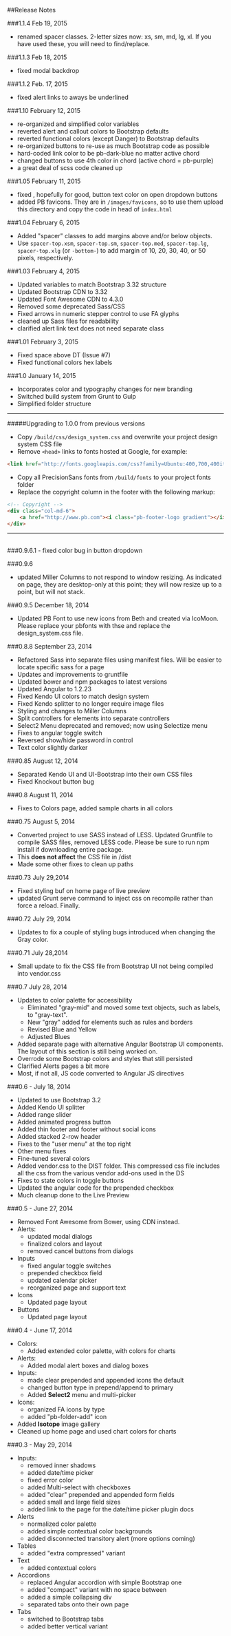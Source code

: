 ##Release Notes

###1.1.4 Feb 19, 2015
- renamed spacer classes.  2-letter sizes now: xs, sm, md, lg, xl. If you have used these, you will need to find/replace.

###1.1.3 Feb 18, 2015
- fixed modal backdrop

###1.1.2 Feb. 17, 2015
- fixed alert links to aways be underlined

###1.10 February 12, 2015
- re-organized and simplified color variables
- reverted alert and callout colors to Bootstrap defaults
- reverted functional colors (except Danger) to Bootstrap defaults
- re-organized buttons to re-use as much Bootstrap code as possible
- hard-coded link color to be pb-dark-blue no matter active chord
- changed buttons to use 4th color in chord (active chord = pb-purple)
- a great deal of scss code cleaned up

###1.05 February 11, 2015
- fixed , hopefully for good, button text color on open dropdown buttons
- added PB favicons.  They are in `/images/favicons`, so to use them upload this directory and copy the code in head of `index.html`

###1.04 February 6, 2015
- Added "spacer" classes to add margins above and/or below objects.
- Use `spacer-top.xsm`, `spacer-top.sm`, `spacer-top.med`, `spacer-top.lg`, `spacer-top.xlg` (or `-bottom-`) to add margin of 10, 20, 30, 40, or 50 pixels, respectively.


###1.03 February 4, 2015
- Updated variables to match Bootstrap 3.32 structure
- Updated Bootstrap CDN to 3.32
- Updated Font Awesome CDN to 4.3.0
- Removed some deprecated Sass/CSS
- Fixed arrows in numeric stepper control to use FA glyphs
- cleaned up Sass files for readability
- clarified alert link text does not need separate class

###1.01 February 3, 2015
- Fixed space above DT (Issue #7)
- Fixed functional colors hex labels

###1.0 January 14, 2015
- Incorporates color and typography changes for new branding
- Switched build system from Grunt to Gulp
- Simplified folder structure

----------------
#####Upgrading to 1.0.0 from previous versions

- Copy `/build/css/design_system.css` and overwrite your project design system CSS file
- Remove `<head>` links to fonts hosted at Google, for example:
```html
<link href="http://fonts.googleapis.com/css?family=Ubuntu:400,700,400italic,700italic" rel="stylesheet" type="text/css">
```
- Copy all PrecisionSans fonts from `/build/fonts` to your project fonts folder
- Replace the copyright column in the footer with the following markup:

```html
<!-- Copyright -->
<div class="col-md-6">
	<a href="http://www.pb.com"><i class="pb-footer-logo gradient"></i></a>&copy; 2015 Pitney Bowes Inc. All rights reserved.
</div>
```

----------------

<br/>
###0.9.6.1
- fixed color bug in button dropdown

###0.9.6
- updated Miller Columns to not respond to window resizing.  As indicated on page, they are desktop-only at this point; they will now resize up to a point, but will not stack.

###0.9.5 December 18, 2014
- Updated PB Font to use new icons from Beth and created via IcoMoon. Please replace your pbfonts with thse and replace the design_system.css file.



###0.8.8  September 23, 2014
- Refactored Sass into separate files using manifest files.  Will be easier to locate specific sass for a page
- Updates and improvements to gruntfile
- Updated bower and npm packages to latest versions
- Updated Angular to 1.2.23
- Fixed Kendo UI colors to match design system
- Fixed Kendo splitter to no longer require image files
- Styling and changes to Miller Columns
- Split controllers for elements into separate controllers
- Select2 Menu deprecated and removed; now using Selectize menu
- Fixes to angular toggle switch
- Reversed show/hide password in control
- Text color slightly darker

###0.85 August 12, 2014
- Separated Kendo UI and UI-Bootstrap into their own CSS files
- Fixed Knockout button bug

###0.8 August 11, 2014
- Fixes to Colors page, added sample charts in all colors

###0.75 August 5, 2014
- Converted project to use SASS instead of LESS.  Updated Gruntfile to compile SASS files, removed LESS code.  Please be sure to run npm install if downloading entire package.
- This **does not affect** the CSS file in /dist
- Made some other fixes to clean up paths

###0.73 July 29,2014
- Fixed styling buf on home page of live preview
- updated Grunt serve command to inject css on recompile rather than force a reload.  Finally.

###0.72 July 29, 2014

- Updates to fix a couple of styling bugs introduced when changing the Gray color.

###0.71 July 28,2014

- Small update to fix the CSS file from Bootstrap UI not being compiled into vendor.css

###0.7 July 28, 2014

- Updates to color palette for accessibility
  - Eliminated "gray-mid" and moved some text objects, such as labels, to "gray-text".
  - New "gray" added for elements such as rules and borders
  - Revised Blue and Yellow
  - Adjusted Blues
- Added separate page with alternative Angular Bootstrap UI components.  The layout of this section is still being worked on.
- Overrode some Bootstrap colors and styles that still persisted
- Clarified Alerts pages a bit more
- Most, if not all, JS code converted to Angular JS directives


###0.6 - July 18, 2014

- Updated to use Bootstrap 3.2
- Added Kendo UI splitter
- Added range slider
- Added animated progress button
- Added thin footer and footer without social icons
- Added stacked 2-row header
- Fixes to the "user menu" at the top right
- Other menu fixes
- Fine-tuned several colors
- Added vendor.css to the DIST folder.  This compressed css file includes all the css from the various vendor add-ons used in the DS
- Fixes to state colors in toggle buttons
- Updated the angular code for the prepended checkbox
- Much cleanup done to the Live Preview

###0.5 - June 27, 2014

- Removed Font Awesome from Bower, using CDN instead.
- Alerts:
	- updated modal dialogs
	- finalized colors and layout
	- removed cancel buttons from dialogs
- Inputs
	- fixed angular toggle switches
	- prepended checkbox field
	- updated calendar picker
	- reorganized page and support text
- Icons
	- Updated page layout
- Buttons
	- Updated page layout


###0.4 - June 17, 2014

- Colors:
	- Added extended color palette, with colors for charts
- Alerts:
    - Added modal alert boxes and dialog boxes
- Inputs:
	- made clear prepended and appended icons the default
	- changed button type in prepend/append to primary
	- Added **Select2** menu and multi-picker
- Icons:
	- organized FA icons by type
	- added "pb-folder-add" icon
- Added **Isotope** image gallery
- Cleaned up home page and used chart colors for charts

###0.3 - May 29, 2014

- Inputs:
  - removed inner shadows
  - added date/time picker
  - fixed error color
  - added Multi-select with checkboxes
  - added "clear" prepended and appended form fields
  - added small and large field sizes
  - added link to the page for the date/time picker plugin docs
- Alerts
	- normalized color palette
	- added simple contextual color backgrounds
	- added disconnected transitory alert (more options coming)
- Tables
	- added "extra compressed" variant
- Text
	- added contextual colors
- Accordions
  	- replaced Angular accordion with simple Bootstrap one
  	- added "compact" variant with no space between
  	- added a simple collapsing div
  	- separated tabs onto their own page
- Tabs
   - switched to Bootstrap tabs
   - added better vertical variant
